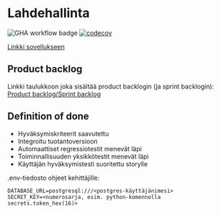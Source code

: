 # Lahdehallinta
![GHA workflow badge](https://github.com/AlTu774/Lahdehallinta/workflows/CI/badge.svg)
[![codecov](https://codecov.io/gh/AlTu774/Lahdehallinta/graph/badge.svg?token=OSUNJZUSTT)](https://codecov.io/gh/AlTu774/Lahdehallinta)


[Linkki sovellukseen](https://lahdehallintasovellus.fly.dev/)
## Product backlog
Linkki taulukkoon joka sisältää product backlogin (ja sprint backlogin):
[Product backlog/Sprint backlog](https://helsinkifi-my.sharepoint.com/:x:/g/personal/mseppi_ad_helsinki_fi/EQIaYfH__HREsC9fgOU2kWkBzfAX5RP9uAoUaCY_Hi62qg)

## Definition of done
- Hyväksymiskriteerit saavutettu
- Integroitu tuotantoversioon
- Automaattiset regressiotestit menevät läpi
- Toiminnallisuuden yksikkötestit menevät läpi
- Käyttäjän hyväksymistesti suoritettu storylle

.env-tiedosto ohjeet kehittäjille:

```
DATABASE_URL=postgresql:///<postgres-käyttäjänimesi>
SECRET_KEY=<numerosarja, esim. python-komennolla secrets.token_hex(16)>
```
